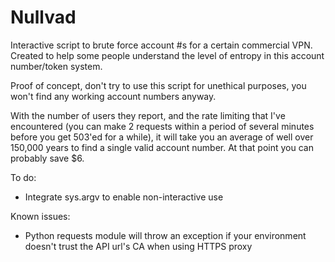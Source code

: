 # Nullvad
Interactive script to brute force account #s for a certain commercial VPN. Created to help some people understand the level of entropy in this account number/token system.

Proof of concept, don't try to use this script for unethical purposes, you won't find any working account numbers anyway.

With the number of users they report, and the rate limiting that I've encountered (you can make 2 requests within a period of several minutes before you get 503'ed for a while), it will take you an average of well over 150,000 years to find a single valid account number. At that point you can probably save $6.

To do:

- Integrate sys.argv to enable non-interactive use

Known issues:

- Python requests module will throw an exception if your environment doesn't trust the API url's CA when using HTTPS proxy
